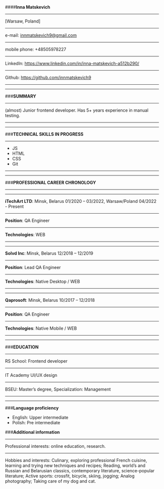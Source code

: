 ####**Inna Matskevich**
*********
[Warsaw, Poland]
*********
e-mail: innmatskevich9@gmail.com
*********
mobile phone: +48505978227
*********
LinkedIn: https://www.linkedin.com/in/inna-matskevich-a512b290/
*********
Github: https://github.com/innmatskevich9
*********
*********
###**SUMMARY**
*********
(almost) Junior frontend developer. Has 5+ years experience in manual testing. 
*********
*********
###**TECHNICAL SKILLS IN PROGRESS**
*********
* JS
* HTML
* CSS
* Git
*********
*********
###**PROFESSIONAL CAREER CHRONOLOGY**
*********
*********
**iTechArt LTD**: Minsk, Belarus 01/2020 – 03/2022, Warsaw/Poland 04/2022 - Present
*********
**Position**: QA Engineer
*********
**Technologies**: WEB 
*********
*********
**Solvd Inc**: Minsk, Belarus 12/2018 – 12/2019
*********
**Position**: Lead QA Engineer
*********
**Technologies**: Native Desktop / WEB 
*********
*********
**Qaprosoft**: Minsk, Belarus 10/2017 – 12/2018
*********
**Position**: QA Engineer
*********
**Technologies**: Native Mobile / WEB
*********
*********
###**EDUCATION**
*********
RS School: Frontend developer
*********
IT Academy UI/UX design
*********
BSEU: Master’s degree, Specialization: Management
*********
*********
###**Language proficiency**
* English: Upper intermediate
* Polish: Pre intermediate

###**Additional information**
*********				
Professional interests: online education, research.
*********
Hobbies and interests: Culinary, exploring professional French cuisine, learning and trying new techniques and recipes; Reading, world’s and Russian and Belarusian classics, contemporary literature, science-popular literature; Active sports: crossfit, bicycle, skiing, jogging; Analog photography; Taking care of my dog and cat.
